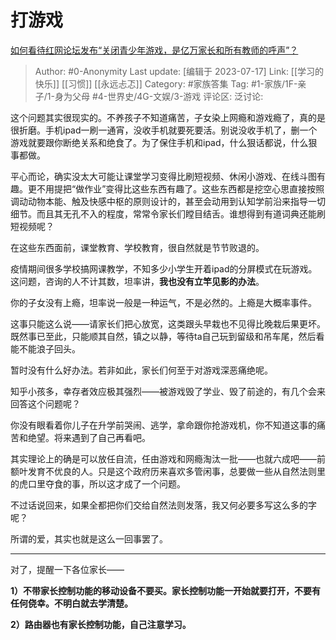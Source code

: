 # 打游戏
[如何看待红网论坛发布“关闭青少年游戏，是亿万家长和所有教师的呼声”？](https://www.zhihu.com/question/542208955/answer/2569826233)

> Author: #0-Anonymity
> Last update: [编辑于 2023-07-17]
> Link: [[学习的快乐]] [[习惯]] [[永远忐忑]]
> Category: #家族答集
> Tag: #1-家族/1F-亲子/1-身为父母 #4-世界史/4G-文娱/3-游戏
> 评论区:
> 泛讨论:

这个问题其实很现实的。不养孩子不知道痛苦，子女染上网瘾和游戏瘾了，真的是很折磨。手机ipad一刷一通宵，没收手机就要死要活。别说没收手机了，删一个游戏就要跟你断绝关系和绝食了。为了保住手机和ipad，什么狠话都说，什么狠事都做。

平心而论，确实没太大可能让课堂学习变得比刷短视频、休闲小游戏、在线斗图有趣。更不用提把“做作业”变得比这些东西有趣了。这些东西都是挖空心思直接按照调动动物本能、触及快感中枢的原则设计的，甚至会动用到认知学前沿来指导一切细节。而且其无孔不入的程度，常常令家长们瞠目结舌。谁想得到有道词典还能刷短视频呢？

在这些东西面前，课堂教育、学校教育，很自然就是节节败退的。

疫情期间很多学校搞网课教学，不知多少小学生开着ipad的分屏模式在玩游戏。这问题，咨询的人不计其数，坦率讲，**我也没有立竿见影的办法**。

你的子女没有上瘾，坦率说一般是一种运气，不是必然的。上瘾是大概率事件。

这事只能这么说——请家长们把心放宽，这类跟头早栽也不见得比晚栽后果更坏。既然事已至此，只能顺其自然，镇之以静，等待ta自己玩到留级和吊车尾，然后看能不能浪子回头。

暂时没有什么好办法。若非如此，家长们何至于对游戏深恶痛绝呢。

知乎小孩多，幸存者效应极其强烈——被游戏毁了学业、毁了前途的，有几个会来回答这个问题呢？

你没有眼看着你儿子在升学前哭闹、逃学，拿命跟你抢游戏机，你不知道这事的痛苦和绝望。将来遇到了自己再看吧。

其实理论上的确是可以放任自流，任由游戏和网瘾淘汰一批——也就六成吧——前额叶发育不优良的人。只是这个政府历来喜欢多管闲事，总要做一些从自然法则里的虎口里夺食的事，所以这才成了一个问题。

不过话说回来，如果全都把你们交给自然法则发落，我又何必要多写这么多的字呢？

所谓的爱，其实也就是这么一回事罢了。

--------------------

对了，提醒一下各位家长——

**1）不带家长控制功能的移动设备不要买。家长控制功能一开始就要打开，不要有任何侥幸。不明白就去学清楚。**

**2）路由器也有家长控制功能，自己注意学习。**